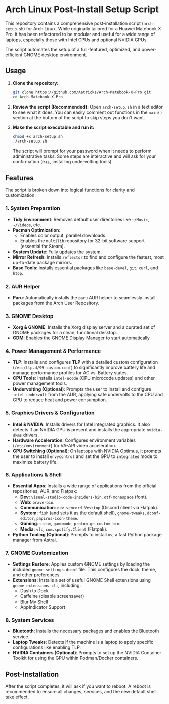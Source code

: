 # Arch Linux Post-Install Setup Script

This repository contains a comprehensive post-installation script (`arch-setup.sh`) for Arch Linux. While originally tailored for a Huawei Matebook X Pro, it has been refactored to be modular and useful for a wide range of laptops, especially those with Intel CPUs and optional NVIDIA GPUs.

The script automates the setup of a full-featured, optimized, and power-efficient GNOME desktop environment.

## Usage

1.  **Clone the repository:**
    ```bash
    git clone https://github.com/Aatricks/Arch-Matebook-X-Pro.git
    cd Arch-Matebook-X-Pro
    ```

2.  **Review the script (Recommended):**
    Open `arch-setup.sh` in a text editor to see what it does. You can easily comment out functions in the `main()` section at the bottom of the script to skip steps you don't want.

3.  **Make the script executable and run it:**
    ```bash
    chmod +x arch-setup.sh
    ./arch-setup.sh
    ```
    The script will prompt for your password when it needs to perform administrative tasks. Some steps are interactive and will ask for your confirmation (e.g., installing undervolting tools).

## Features

The script is broken down into logical functions for clarity and customization.

### 1. System Preparation
*   **Tidy Environment**: Removes default user directories like `~/Music`, `~/Videos`, etc.
*   **Pacman Optimization**:
    *   Enables color output, parallel downloads.
    *   Enables the `multilib` repository for 32-bit software support (essential for Steam).
*   **System Update**: Fully updates the system.
*   **Mirror Refresh**: Installs `reflector` to find and configure the fastest, most up-to-date package mirrors.
*   **Base Tools**: Installs essential packages like `base-devel`, `git`, `curl`, and `htop`.

### 2. AUR Helper
*   **Paru**: Automatically installs the `paru` AUR helper to seamlessly install packages from the Arch User Repository.

### 3. GNOME Desktop
*   **Xorg & GNOME**: Installs the Xorg display server and a curated set of GNOME packages for a clean, functional desktop.
*   **GDM**: Enables the GNOME Display Manager to start automatically.

### 4. Power Management & Performance
*   **TLP**: Installs and configures **TLP** with a detailed custom configuration (`/etc/tlp.d/99-custom.conf`) to significantly improve battery life and manage performance profiles for AC vs. Battery states.
*   **CPU Tools**: Installs `intel-ucode` (CPU microcode updates) and other power management tools.
*   **Undervolting (Optional)**: Prompts the user to install and configure `intel-undervolt` from the AUR, applying safe undervolts to the CPU and GPU to reduce heat and power consumption.

### 5. Graphics Drivers & Configuration
*   **Intel & NVIDIA**: Installs drivers for Intel integrated graphics. It also detects if an NVIDIA GPU is present and installs the appropriate `nvidia-dkms` drivers.
*   **Hardware Acceleration**: Configures environment variables (`/etc/environment`) for VA-API video acceleration.
*   **GPU Switching (Optional)**: On laptops with NVIDIA Optimus, it prompts the user to install `envycontrol` and set the GPU to `integrated` mode to maximize battery life.

### 6. Applications & Shell
*   **Essential Apps**: Installs a wide range of applications from the official repositories, AUR, and Flatpak:
    *   **Dev**: `visual-studio-code-insiders-bin`, `otf-monaspace` (font).
    *   **Web**: `brave-bin`.
    *   **Communication**: `dev.vencord.Vesktop` (Discord client via Flatpak).
    *   **System**: `fish` (and sets it as the default shell), `gnome-tweaks`, `dconf-editor`, `papirus-icon-theme`.
    *   **Gaming**: `steam`, `gamemode`, `proton-ge-custom-bin`.
    *   **Media**: `vlc`, `com.spotify.Client` (Flatpak).
*   **Python Tooling (Optional)**: Prompts to install `uv`, a fast Python package manager from Astral.

### 7. GNOME Customization
*   **Settings Restore**: Applies custom GNOME settings by loading the included `gnome-settings.dconf` file. This configures the dock, theme, and other preferences.
*   **Extensions**: Installs a set of useful GNOME Shell extensions using `gnome-extensions-cli`, including:
    *   Dash to Dock
    *   Caffeine (disable screensaver)
    *   Blur My Shell
    *   AppIndicator Support

### 8. System Services
*   **Bluetooth**: Installs the necessary packages and enables the Bluetooth service.
*   **Laptop Tweaks**: Detects if the machine is a laptop to apply specific configurations like enabling TLP.
*   **NVIDIA Containers (Optional)**: Prompts to set up the NVIDIA Container Toolkit for using the GPU within Podman/Docker containers.

## Post-Installation

After the script completes, it will ask if you want to reboot. A reboot is recommended to ensure all changes, services, and the new default shell take effect.

